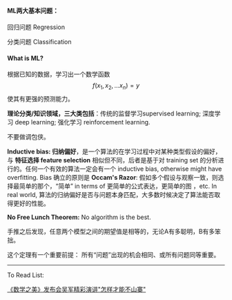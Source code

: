 #### ML两大基本问题：

回归问题 Regression

分类问题 Classification

#### What is ML?

根据已知的数据，学习出一个数学函数 
$$
f(x_1,x_2,...x_n) =y
$$
使其有更强的预测能力。

**理论分类/知识领域，三大类包括**：传统的监督学习supervised learning; 深度学习 deep learning; 强化学习 reinforcement learning.

不要做调包侠。

**Inductive bias: 归纳偏好**，是一个算法的在学习过程中对某种类型假设的偏好，与 **特征选择 feature selection** 相似但不同，后者是基于对 training set 的分析进行的。任何一个有效的算法一定会有一个 inductive bias, otherwise might have overfitting. Bias 确立的原则是 **Occam's Razor**: 假如多个假设与观察一致，则选择最简单的那个，“简单” in terms of 更简单的公式表达，更简单的图 ，etc. In real world, 算法的归纳偏好是否与问题本身匹配，大多数时候决定了算法能否取得更好的性能。

**No Free Lunch Theorem:**  No algorithm is the best.

手推之后发现，任意两个模型之间的期望值是相等的，无论A有多聪明，B有多笨拙。

这个定理有一个重要前提： 所有“问题”出现的机会相同、或所有问题同等重要。





---

To Read List:

[《数学之美》发布会吴军精彩演讲"怎样才能不山寨"](https://www.youtube.com/watch?v=x0zTN8aSeYs)